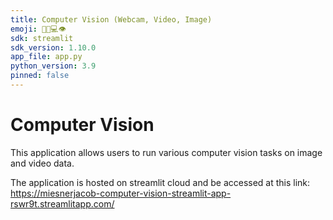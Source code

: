 ```yaml
---
title: Computer Vision (Webcam, Video, Image)
emoji: 🤖👀💻👁️
sdk: streamlit
sdk_version: 1.10.0
app_file: app.py
python_version: 3.9
pinned: false
---
```


# Computer Vision

This application allows users to run various computer vision tasks on image and video data.

The application is hosted on streamlit cloud and be accessed at this link: https://miesnerjacob-computer-vision-streamlit-app-rswr9t.streamlitapp.com/
